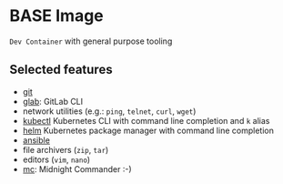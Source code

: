 # BASE Image

`Dev Container` with general purpose tooling

## Selected features

* [git](https://git-scm.com/)
* [glab](https://github.com/gl-cli/glab): GitLab CLI
* network utilities (e.g.: `ping`, `telnet`, `curl`, `wget`)
* [kubectl](https://kubernetes.io/docs/reference/kubectl/) Kubernetes CLI with command line completion and `k` alias
* [helm](https://helm.sh/) Kubernetes package manager with command line completion
* [ansible](https://docs.ansible.com/ansible/latest/index.html) 
* file archivers (`zip`, `tar`) 
* editors (`vim`, `nano`)
* [mc](https://midnight-commander.org/): Midnight Commander :-)
